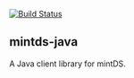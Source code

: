 [![Build Status](https://travis-ci.org/mintDS/mintds-java.svg)](https://travis-ci.org/mintDS/mintds-java)

mintds-java
--------------

A Java client library for mintDS.

